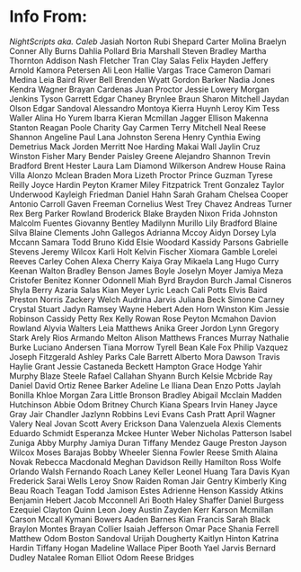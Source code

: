 # Info From:
_NightScripts aka. Caleb_
Jasiah Norton
Rubi Shepard
Carter Molina
Braelyn Conner
Ally Burns
Dahlia Pollard
Bria Marshall
Steven Bradley
Martha Thornton
Addison Nash
Fletcher Tran
Clay Salas
Felix Hayden
Jeffery Arnold
Kamora Petersen
Ali Leon
Hallie Vargas
Trace Cameron
Damari Medina
Leia Baird
River Bell
Brenden Wyatt
Gordon Barker
Nadia Jones
Kendra Wagner
Brayan Cardenas
Juan Proctor
Jessie Lowery
Morgan Jenkins
Tyson Garrett
Edgar Chaney
Brynlee Braun
Sharon Mitchell
Jaydan Olson
Edgar Sandoval
Alessandro Montoya
Kierra Huynh
Leroy Kim
Tess Waller
Alina Ho
Yurem Ibarra
Kieran Mcmillan
Jagger Ellison
Makenna Stanton
Reagan Poole
Charity Gay
Carmen Terry
Mitchell Neal
Reese Shannon
Angeline Paul
Lana Johnston
Serena Henry
Cynthia Ewing
Demetrius Mack
Jorden Merritt
Noe Harding
Makai Wall
Jaylin Cruz
Winston Fisher
Mary Bender
Paisley Greene
Alejandro Shannon
Trevin Bradford
Brent Hester
Laura Lam
Diamond Wilkerson
Andrew House
Raina Villa
Alonzo Mclean
Braden Mora
Lizeth Proctor
Prince Guzman
Tyrese Reilly
Joyce Hardin
Peyton Kramer
Miley Fitzpatrick
Trent Gonzalez
Taylor Underwood
Kayleigh Friedman
Daniel Hahn
Sarah Graham
Chelsea Cooper
Antonio Carroll
Gaven Freeman
Cornelius West
Trey Chavez
Andreas Turner
Rex Berg
Parker Rowland
Broderick Blake
Brayden Nixon
Frida Johnston
Malcolm Fuentes
Giovanny Bentley
Madilynn Murillo
Lily Bradford
Blaine Silva
Blaine Clements
John Gallegos
Adrianna Mccoy
Aidyn Dorsey
Lyla Mccann
Samara Todd
Bruno Kidd
Elsie Woodard
Kassidy Parsons
Gabrielle Stevens
Jeremy Wilcox
Karli Holt
Kelvin Fischer
Xiomara Gamble
Lorelei Reeves
Carley Cohen
Alexa Cherry
Kaiya Gray
Mikaela Lang
Hugo Curry
Keenan Walton
Bradley Benson
James Boyle
Joselyn Moyer
Jamiya Meza
Cristofer Benitez
Konner Odonnell
Miah Byrd
Braydon Burch
Jamal Cisneros
Shyla Berry
Azaria Salas
Kian Meyer
Lyric Leach
Cali Potts
Elvis Baird
Preston Norris
Zackery Welch
Audrina Jarvis
Juliana Beck
Simone Carney
Crystal Stuart
Jadyn Ramsey
Wayne Hebert
Aden Horn
Winston Kim
Jessie Robinson
Cassidy Petty
Rex Kelly
Rowan Rose
Peyton Mcmahon
Davion Rowland
Alyvia Walters
Leia Matthews
Anika Greer
Jordon Lynn
Gregory Stark
Arely Rios
Armando Melton
Alison Matthews
Frances Murray
Nathalie Burke
Luciano Andersen
Tiana Morrow
Tyrell Bean
Kale Fox
Philip Vazquez
Joseph Fitzgerald
Ashley Parks
Cale Barrett
Alberto Mora
Dawson Travis
Haylie Grant
Jessie Castaneda
Beckett Hampton
Grace Hodge
Yahir Murphy
Blaze Steele
Rafael Callahan
Shyann Burch
Kelsie Mcbride
Ray Daniel
David Ortiz
Renee Barker
Adeline Le
Iliana Dean
Enzo Potts
Jaylah Bonilla
Khloe Morgan
Zara Little
Bronson Bradley
Abigail Mcclain
Madden Hutchinson
Abbie Odom
Britney Church
Kiana Spears
Irvin Haney
Jayce Gray
Jair Chandler
Jazlynn Robbins
Levi Evans
Cash Pratt
April Wagner
Valery Neal
Jovan Scott
Avery Erickson
Dana Valenzuela
Alexis Clements
Eduardo Schmidt
Esperanza Mckee
Hunter Weber
Nicholas Patterson
Isabel Zuniga
Abby Murphy
Jamiya Duran
Tiffany Mendez
Gauge Preston
Jayson Wilcox
Moses Barajas
Bobby Wheeler
Sienna Fowler
Reese Smith
Alaina Novak
Rebecca Macdonald
Meghan Davidson
Reilly Hamilton
Ross Wolfe
Orlando Walsh
Fernando Roach
Laney Keller
Leonel Huang
Tara Davis
Kyan Frederick
Sarai Wells
Leroy Snow
Raiden Roman
Jair Gentry
Kimberly King
Beau Roach
Teagan Todd
Jamison Estes
Adrienne Henson
Kassidy Atkins
Benjamin Hebert
Jacob Mcconnell
Ari Booth
Haley Shaffer
Daniel Burgess
Ezequiel Clayton
Quinn Leon
Joey Austin
Zayden Kerr
Karson Mcmillan
Carson Mccall
Kymani Bowers
Aaden Barnes
Kian Francis
Sarah Black
Braylon Montes
Brayan Collier
Isaiah Jefferson
Omar Pace
Shania Ferrell
Matthew Odom
Boston Sandoval
Urijah Dougherty
Kaitlyn Hinton
Katrina Hardin
Tiffany Hogan
Madeline Wallace
Piper Booth
Yael Jarvis
Bernard Dudley
Natalee Roman
Elliot Odom
Reese Bridges
